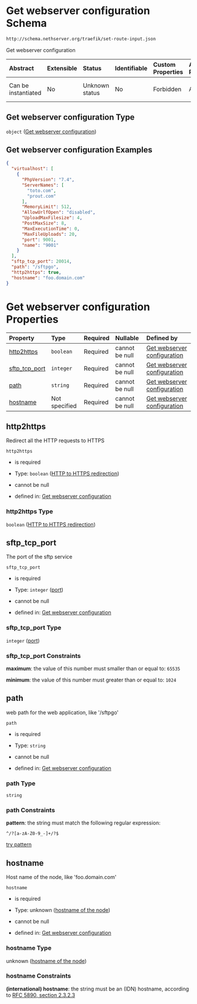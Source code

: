 # Get webserver configuration Schema

```txt
http://schema.nethserver.org/traefik/set-route-input.json
```

Get webserver configuration

| Abstract            | Extensible | Status         | Identifiable | Custom Properties | Additional Properties | Access Restrictions | Defined In                                                                  |
| :------------------ | :--------- | :------------- | :----------- | :---------------- | :-------------------- | :------------------ | :-------------------------------------------------------------------------- |
| Can be instantiated | No         | Unknown status | No           | Forbidden         | Allowed               | none                | [set-route-input.json](traefik/set-route-input.json "open original schema") |

## Get webserver configuration Type

`object` ([Get webserver configuration](set-route-input.md))

## Get webserver configuration Examples

```json
{
  "virtualhost": [
    {
      "PhpVersion": "7.4",
      "ServerNames": [
        "toto.com",
        "prout.com"
      ],
      "MemoryLimit": 512,
      "AllowUrlfOpen": "disabled",
      "UploadMaxFilesize": 4,
      "PostMaxSize": 8,
      "MaxExecutionTime": 0,
      "MaxFileUploads": 20,
      "port": 9001,
      "name": "9001"
    }
  ],
  "sftp_tcp_port": 20014,
  "path": "/sftpgo",
  "http2https": true,
  "hostname": "foo.domain.com"
}
```

# Get webserver configuration Properties

| Property                          | Type          | Required | Nullable       | Defined by                                                                                                                                                                |
| :-------------------------------- | :------------ | :------- | :------------- | :------------------------------------------------------------------------------------------------------------------------------------------------------------------------ |
| [http2https](#http2https)         | `boolean`     | Required | cannot be null | [Get webserver configuration](set-route-input-properties-http-to-https-redirection.md "http://schema.nethserver.org/traefik/set-route-input.json#/properties/http2https") |
| [sftp\_tcp\_port](#sftp_tcp_port) | `integer`     | Required | cannot be null | [Get webserver configuration](set-route-input-properties-port.md "http://schema.nethserver.org/traefik/set-route-input.json#/properties/sftp_tcp_port")                   |
| [path](#path)                     | `string`      | Required | cannot be null | [Get webserver configuration](set-route-input-properties-path.md "http://schema.nethserver.org/traefik/set-route-input.json#/properties/path")                            |
| [hostname](#hostname)             | Not specified | Required | cannot be null | [Get webserver configuration](set-route-input-properties-hostname-of-the-node.md "http://schema.nethserver.org/traefik/set-route-input.json#/properties/hostname")        |

## http2https

Redirect all the HTTP requests to HTTPS

`http2https`

*   is required

*   Type: `boolean` ([HTTP to HTTPS redirection](set-route-input-properties-http-to-https-redirection.md))

*   cannot be null

*   defined in: [Get webserver configuration](set-route-input-properties-http-to-https-redirection.md "http://schema.nethserver.org/traefik/set-route-input.json#/properties/http2https")

### http2https Type

`boolean` ([HTTP to HTTPS redirection](set-route-input-properties-http-to-https-redirection.md))

## sftp\_tcp\_port

The port of the sftp service

`sftp_tcp_port`

*   is required

*   Type: `integer` ([port](set-route-input-properties-port.md))

*   cannot be null

*   defined in: [Get webserver configuration](set-route-input-properties-port.md "http://schema.nethserver.org/traefik/set-route-input.json#/properties/sftp_tcp_port")

### sftp\_tcp\_port Type

`integer` ([port](set-route-input-properties-port.md))

### sftp\_tcp\_port Constraints

**maximum**: the value of this number must smaller than or equal to: `65535`

**minimum**: the value of this number must greater than or equal to: `1024`

## path

web path for the web application, like '/sftpgo'

`path`

*   is required

*   Type: `string`

*   cannot be null

*   defined in: [Get webserver configuration](set-route-input-properties-path.md "http://schema.nethserver.org/traefik/set-route-input.json#/properties/path")

### path Type

`string`

### path Constraints

**pattern**: the string must match the following regular expression:&#x20;

```regexp
^/?[a-zA-Z0-9_-]+/?$
```

[try pattern](https://regexr.com/?expression=%5E%2F%3F%5Ba-zA-Z0-9_-%5D%2B%2F%3F%24 "try regular expression with regexr.com")

## hostname

Host name of the node, like 'foo.domain.com'

`hostname`

*   is required

*   Type: unknown ([hostname of the node](set-route-input-properties-hostname-of-the-node.md))

*   cannot be null

*   defined in: [Get webserver configuration](set-route-input-properties-hostname-of-the-node.md "http://schema.nethserver.org/traefik/set-route-input.json#/properties/hostname")

### hostname Type

unknown ([hostname of the node](set-route-input-properties-hostname-of-the-node.md))

### hostname Constraints

**(international) hostname**: the string must be an (IDN) hostname, according to [RFC 5890, section 2.3.2.3](https://tools.ietf.org/html/rfc5890 "check the specification")
